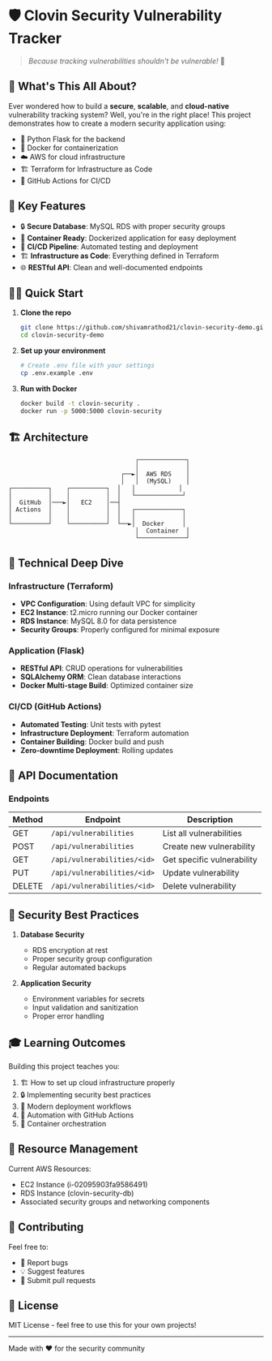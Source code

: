 # 🛡️ Clovin Security Vulnerability Tracker

> *Because tracking vulnerabilities shouldn't be vulnerable!* 🎯

## 🚀 What's This All About?

Ever wondered how to build a **secure**, **scalable**, and **cloud-native** vulnerability tracking system? Well, you're in the right place! This project demonstrates how to create a modern security application using:

- 🐍 Python Flask for the backend
- 🐋 Docker for containerization
- ☁️ AWS for cloud infrastructure
- 🏗️ Terraform for Infrastructure as Code
- 🤖 GitHub Actions for CI/CD

## 🎯 Key Features

- 🔒 **Secure Database**: MySQL RDS with proper security groups
- 🚢 **Container Ready**: Dockerized application for easy deployment
- 🔄 **CI/CD Pipeline**: Automated testing and deployment
- 🏗️ **Infrastructure as Code**: Everything defined in Terraform
- 🌐 **RESTful API**: Clean and well-documented endpoints

## 🏃‍♂️ Quick Start

1. **Clone the repo**
   ```bash
   git clone https://github.com/shivamrathod21/clovin-security-demo.git
   cd clovin-security-demo
   ```

2. **Set up your environment**
   ```bash
   # Create .env file with your settings
   cp .env.example .env
   ```

3. **Run with Docker**
   ```bash
   docker build -t clovin-security .
   docker run -p 5000:5000 clovin-security
   ```

## 🏗️ Architecture

```
                                   ┌─────────────┐
                                   │             │
                               ┌──►│  AWS RDS    │
                               │   │  (MySQL)    │
┌──────────┐    ┌──────────┐  │   │            │
│          │    │          │  │   └─────────────┘
│  GitHub  │───►│   EC2    │──┤
│ Actions  │    │          │  │   ┌─────────────┐
│          │    │          │  │   │             │
└──────────┘    └──────────┘  └──►│  Docker     │
                                   │  Container  │
                                   └─────────────┘
```

## 🔧 Technical Deep Dive

### Infrastructure (Terraform)
- **VPC Configuration**: Using default VPC for simplicity
- **EC2 Instance**: t2.micro running our Docker container
- **RDS Instance**: MySQL 8.0 for data persistence
- **Security Groups**: Properly configured for minimal exposure

### Application (Flask)
- **RESTful API**: CRUD operations for vulnerabilities
- **SQLAlchemy ORM**: Clean database interactions
- **Docker Multi-stage Build**: Optimized container size

### CI/CD (GitHub Actions)
- **Automated Testing**: Unit tests with pytest
- **Infrastructure Deployment**: Terraform automation
- **Container Building**: Docker build and push
- **Zero-downtime Deployment**: Rolling updates

## 📝 API Documentation

### Endpoints

| Method | Endpoint | Description |
|--------|----------|-------------|
| GET | `/api/vulnerabilities` | List all vulnerabilities |
| POST | `/api/vulnerabilities` | Create new vulnerability |
| GET | `/api/vulnerabilities/<id>` | Get specific vulnerability |
| PUT | `/api/vulnerabilities/<id>` | Update vulnerability |
| DELETE | `/api/vulnerabilities/<id>` | Delete vulnerability |

## 🔐 Security Best Practices

1. **Database Security**
   - RDS encryption at rest
   - Proper security group configuration
   - Regular automated backups

2. **Application Security**
   - Environment variables for secrets
   - Input validation and sanitization
   - Proper error handling

## 🎓 Learning Outcomes

Building this project teaches you:
1. 🏗️ How to set up cloud infrastructure properly
2. 🔒 Implementing security best practices
3. 🚀 Modern deployment workflows
4. 🤖 Automation with GitHub Actions
5. 🐋 Container orchestration

## 🧹 Resource Management

Current AWS Resources:
- EC2 Instance (i-02095903fa9586491)
- RDS Instance (clovin-security-db)
- Associated security groups and networking components

## 🤝 Contributing

Feel free to:
- 🐛 Report bugs
- 💡 Suggest features
- 🔧 Submit pull requests

## 📜 License

MIT License - feel free to use this for your own projects!

---
Made with ❤️ for the security community
